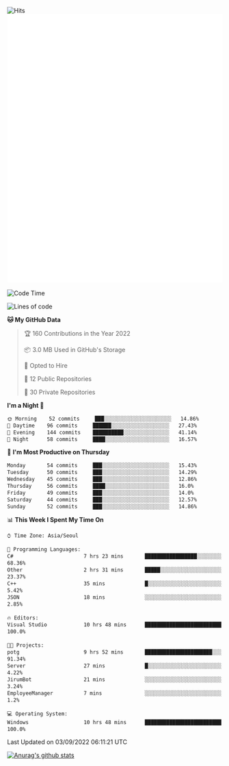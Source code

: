 ![Hits](https://hits.seeyoufarm.com/api/count/incr/badge.svg?url=https%3A%2F%2Fgithub.com%2Fkokose1234&count_bg=%2379C83D&title_bg=%23555555&icon=apple.svg&icon_color=%23E7E7E7&title=hits&edge_flat=false)
<br/>
![Metrics](https://github.com/kokose1234/kokose1234/blob/main/github-metrics.svg)

<!--START_SECTION:waka-->
![Code Time](http://img.shields.io/badge/Code%20Time-684%20hrs%2022%20mins-blue)

![Lines of code](https://img.shields.io/badge/From%20Hello%20World%20I%27ve%20Written-937%20Thousand%20lines%20of%20code-blue)

**🐱 My GitHub Data** 

> 🏆 160 Contributions in the Year 2022
 > 
> 📦 3.0 MB Used in GitHub's Storage 
 > 
> 💼 Opted to Hire
 > 
> 📜 12 Public Repositories 
 > 
> 🔑 30 Private Repositories  
 > 
**I'm a Night 🦉** 

```text
🌞 Morning    52 commits     ███░░░░░░░░░░░░░░░░░░░░░░   14.86% 
🌆 Daytime    96 commits     ██████░░░░░░░░░░░░░░░░░░░   27.43% 
🌃 Evening    144 commits    ██████████░░░░░░░░░░░░░░░   41.14% 
🌙 Night      58 commits     ████░░░░░░░░░░░░░░░░░░░░░   16.57%

```
📅 **I'm Most Productive on Thursday** 

```text
Monday       54 commits     ███░░░░░░░░░░░░░░░░░░░░░░   15.43% 
Tuesday      50 commits     ███░░░░░░░░░░░░░░░░░░░░░░   14.29% 
Wednesday    45 commits     ███░░░░░░░░░░░░░░░░░░░░░░   12.86% 
Thursday     56 commits     ████░░░░░░░░░░░░░░░░░░░░░   16.0% 
Friday       49 commits     ███░░░░░░░░░░░░░░░░░░░░░░   14.0% 
Saturday     44 commits     ███░░░░░░░░░░░░░░░░░░░░░░   12.57% 
Sunday       52 commits     ███░░░░░░░░░░░░░░░░░░░░░░   14.86%

```


📊 **This Week I Spent My Time On** 

```text
⌚︎ Time Zone: Asia/Seoul

💬 Programming Languages: 
C#                       7 hrs 23 mins       █████████████████░░░░░░░░   68.36% 
Other                    2 hrs 31 mins       █████░░░░░░░░░░░░░░░░░░░░   23.37% 
C++                      35 mins             █░░░░░░░░░░░░░░░░░░░░░░░░   5.42% 
JSON                     18 mins             ░░░░░░░░░░░░░░░░░░░░░░░░░   2.85%

🔥 Editors: 
Visual Studio            10 hrs 48 mins      █████████████████████████   100.0%

🐱‍💻 Projects: 
potg                     9 hrs 52 mins       ██████████████████████░░░   91.34% 
Server                   27 mins             █░░░░░░░░░░░░░░░░░░░░░░░░   4.22% 
JirumBot                 21 mins             ░░░░░░░░░░░░░░░░░░░░░░░░░   3.24% 
EmployeeManager          7 mins              ░░░░░░░░░░░░░░░░░░░░░░░░░   1.2%

💻 Operating System: 
Windows                  10 hrs 48 mins      █████████████████████████   100.0%

```


 Last Updated on 03/09/2022 06:11:21 UTC
<!--END_SECTION:waka-->

[![Anurag's github stats](https://github-readme-stats.vercel.app/api?username=kokose1234&theme=dracula)](https://github.com/anuraghazra/github-readme-stats)



	
